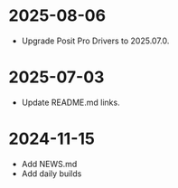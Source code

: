 # 2025-08-06

- Upgrade Posit Pro Drivers to 2025.07.0.

# 2025-07-03

- Update README.md links.

# 2024-11-15

- Add NEWS.md
- Add daily builds
